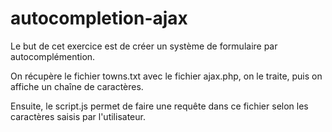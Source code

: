 # autocompletion-ajax

Le but de cet exercice est de créer un système de formulaire par autocomplémention.

On récupère le fichier towns.txt avec le fichier ajax.php, on le traite, puis on affiche un chaîne de caractères.

Ensuite, le script.js permet de faire une requête dans ce fichier selon les caractères saisis par l'utilisateur.
